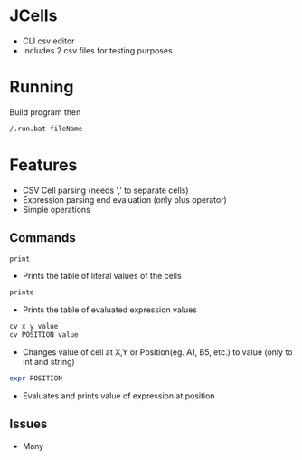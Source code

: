 # JCells
- CLI csv editor
- Includes 2 csv files for testing purposes
# Running
Build program then 
```bash
/.run.bat fileName
```
# Features
- CSV Cell parsing (needs ',' to separate cells)
- Expression parsing end evaluation (only plus operator)
- Simple operations

## Commands
```bash
print
```
- Prints the table of literal values of the cells
```bash
printe
```
- Prints the table of evaluated expression values
```bash
cv x y value
cv POSITION value
```
- Changes value of cell at X,Y or Position(eg. A1, B5, etc.) to value (only to int and string)
```bash
expr POSITION
```
- Evaluates and prints value of expression at position

## Issues
- Many

